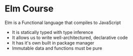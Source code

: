 # Elm Course

Elm is a Functional language that compiles to JavaScript

- It is statically typed with type inference
- It allows us to write well-architectured, declarative code
- It has it's own built in package manager
- Immutable data and functions must be pure